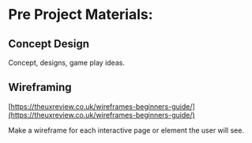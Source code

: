 # Pre Project Materials:

## Concept Design

Concept, designs, game play ideas.

## Wireframing

[https://theuxreview.co.uk/wireframes-beginners-guide/](https://theuxreview.co.uk/wireframes-beginners-guide/)

Make a wireframe for each interactive page or element the user will see.
